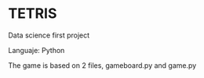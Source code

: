 # TETRIS

Data science first project

Languaje: Python

The game is based on 2 files, gameboard.py and game.py
